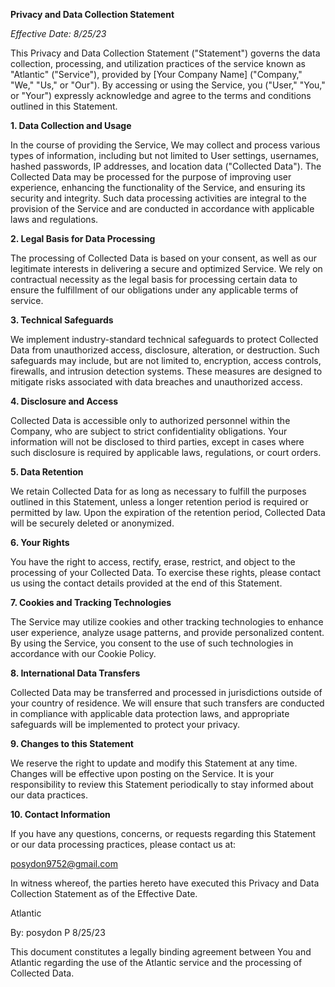 **Privacy and Data Collection Statement**

*Effective Date: 8/25/23*

This Privacy and Data Collection Statement ("Statement") governs the data collection, processing, and utilization practices of the service known as "Atlantic" ("Service"), provided by [Your Company Name] ("Company," "We," "Us," or "Our"). By accessing or using the Service, you ("User," "You," or "Your") expressly acknowledge and agree to the terms and conditions outlined in this Statement.

**1. Data Collection and Usage**

In the course of providing the Service, We may collect and process various types of information, including but not limited to User settings, usernames, hashed passwords, IP addresses, and location data ("Collected Data"). The Collected Data may be processed for the purpose of improving user experience, enhancing the functionality of the Service, and ensuring its security and integrity. Such data processing activities are integral to the provision of the Service and are conducted in accordance with applicable laws and regulations.

**2. Legal Basis for Data Processing**

The processing of Collected Data is based on your consent, as well as our legitimate interests in delivering a secure and optimized Service. We rely on contractual necessity as the legal basis for processing certain data to ensure the fulfillment of our obligations under any applicable terms of service.

**3. Technical Safeguards**

We implement industry-standard technical safeguards to protect Collected Data from unauthorized access, disclosure, alteration, or destruction. Such safeguards may include, but are not limited to, encryption, access controls, firewalls, and intrusion detection systems. These measures are designed to mitigate risks associated with data breaches and unauthorized access.

**4. Disclosure and Access**

Collected Data is accessible only to authorized personnel within the Company, who are subject to strict confidentiality obligations. Your information will not be disclosed to third parties, except in cases where such disclosure is required by applicable laws, regulations, or court orders.

**5. Data Retention**

We retain Collected Data for as long as necessary to fulfill the purposes outlined in this Statement, unless a longer retention period is required or permitted by law. Upon the expiration of the retention period, Collected Data will be securely deleted or anonymized.

**6. Your Rights**

You have the right to access, rectify, erase, restrict, and object to the processing of your Collected Data. To exercise these rights, please contact us using the contact details provided at the end of this Statement.

**7. Cookies and Tracking Technologies**

The Service may utilize cookies and other tracking technologies to enhance user experience, analyze usage patterns, and provide personalized content. By using the Service, you consent to the use of such technologies in accordance with our Cookie Policy.

**8. International Data Transfers**

Collected Data may be transferred and processed in jurisdictions outside of your country of residence. We will ensure that such transfers are conducted in compliance with applicable data protection laws, and appropriate safeguards will be implemented to protect your privacy.

**9. Changes to this Statement**

We reserve the right to update and modify this Statement at any time. Changes will be effective upon posting on the Service. It is your responsibility to review this Statement periodically to stay informed about our data practices.

**10. Contact Information**

If you have any questions, concerns, or requests regarding this Statement or our data processing practices, please contact us at:

posydon9752@gmail.com

In witness whereof, the parties hereto have executed this Privacy and Data Collection Statement as of the Effective Date.

Atlantic

By: posydon
P
8/25/23

This document constitutes a legally binding agreement between You and Atlantic regarding the use of the Atlantic service and the processing of Collected Data.